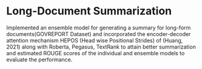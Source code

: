 # Long-Document Summarization

Implemented an ensemble model for generating a summary for long-form documents(GOVREPORT Dataset) and incorporated the encoder-decoder attention mechanism HEPOS (Head wise Positional Strides) of (Huang, 2021) along with Roberta, Pegasus, TextRank to attain better summarization and estimated ROUGE scores of the individual and ensemble models to evaluate the performance.

